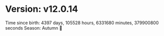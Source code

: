 # Version: v12.0.14
Time since birth: 4397 days, 105528 hours, 6331680 minutes, 379900800 seconds
Season: Autumn 🍁
